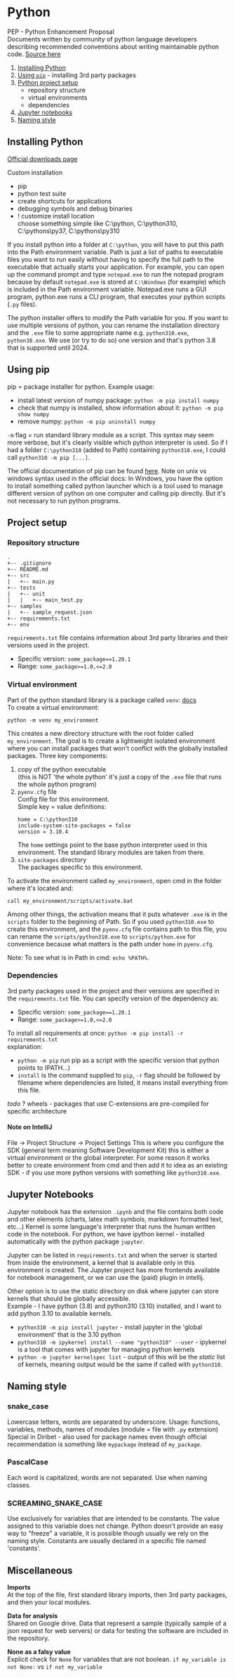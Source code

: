 # Python

PEP - Python Enhancement Proposal<br>
Documents written by community of python language developers describing recommended conventions about writing
maintainable python code. 
[Source here](https://peps.python.org/pep-0008/)

1. [Installing Python](#installing-python) 
2. [Using `pip`](#using-pip) - installing 3rd party packages
3. [Python project setup](#project-setup)
    - repository structure
    - virtual environments
    - dependencies
4. [Jupyter notebooks](#jupyter-notebooks) 
5. [Naming style](#naming-style) 


## Installing Python
[Official downloads page](https://www.python.org/downloads/)

Custom installation
- pip
- python test suite
- create shortcuts for applications
- debugging symbols and debug binaries
- ! customize install location<br>
  choose something simple like C:\python, C:\python310, C:\pythons\py37, C:\pythons\py310

If you install python into a folder at `C:\python`, you will have to put this path into the Path environment variable.
Path is just a list of paths to executable files you want to run easily without having to specify the full path to
the executable that actually starts your application. For example, you can open up the command prompt and type 
`notepad.exe` to run the notepad program because by default `notepad.exe` is stored at `C:\Windows` (for example)
which is included in the Path environment variable. Notepad.exe runs a GUI program, python.exe runs a CLI program, that 
executes your python scripts (`.py` files).

The python installer offers to modify the Path variable for you. If you want to use multiple versions of python,
you can rename the installation directory and the `.exe` file to some appropriate name e.g. `python310.exe`,
`python38.exe`. We use (or try to do so) one version and that's python 3.8 that is supported until 2024.

## Using pip
pip = package installer for python.
Example usage:
- install latest version of numpy package: `python -m pip install numpy`
- check that numpy is installed, show information about it: `python -m pip show numpy`
- remove numpy: `python -m pip uninstall numpy`

`-m` flag = run standard library module as a script. This syntax may seem more verbose, but it's clearly visible which
python interpreter is used. So if I had a folder `C:\python310` (added to Path) containing `python310.exe`,
I could call `python310 -m pip [...]`.

The official documentation of pip can be found [here](https://pip.pypa.io/en/stable/).
Note on unix vs windows syntax used in the official docs: In Windows, you have the option to install something called
python launcher which is a tool used to manage different version of python on one computer and calling pip directly.
But it's not necessary to run python programs.

## Project setup

### Repository structure
```
.
+-- .gitignore
+-- README.md
+-- src
|   +-- main.py
+-- tests
|	+-- unit
|	|   +-- main_test.py
+-- samples
|   +-- sample_request.json
+-- requirements.txt
+-- env
```

`requirements.txt` file contains information about 3rd party libraries and their versions used in the project.
* Specific version: `some_package==1.20.1`
* Range: `some_package>=1.0,<=2.0`

### Virtual environment
Part of the python standard library is a package called `venv`: [docs](https://docs.python.org/3/library/venv.html)
<br>
To create a virtual environment:
```
python -m venv my_environment
```
This creates a new directory structure with the root folder called `my_environment`. The goal is to create a lightweight
isolated environment where you can install packages that won't conflict with the globally installed packages.
Three key components:
1. copy of the python executable
   <br> (this is NOT 'the whole python' it's just a copy of the `.exe`
   file that runs the whole python program)
2. `pyenv.cfg` file <br>
   Config file for this environment. <br>
   Simple key = value definitions:
    ```
    home = C:\python310
    include-system-site-packages = false
    version = 3.10.4
    ```
   The `home` settings point to the base python interpreter used in this environment. The standard library modules are
   taken from there.
3. `site-packages` directory <br> The packages specific to this environment.

To activate the environment called `my_environment`, open cmd in the folder where it's located and:
```
call my_environment/scripts/activate.bat
```

Among other things, the activation means that it puts whatever `.exe` is in the `scripts` folder to the beginning of Path.
So if you used `python310.exe` to create this environment, and the `pyenv.cfq` file contains path to this file, you can
rename the `scripts/python310.exe` to `scripts/python.exe` for convenience because what matters is the path under `home`
in `pyenv.cfg`.

Note: To see what is in Path in cmd: `echo %PATH%`.

### Dependencies
3rd party packages used in the project and their versions are specified in the `requirements.txt` file.
You can specify version of the dependency as:
* Specific version: `some_package==1.20.1`
* Range: `some_package>=1.0,<=2.0`

To install all requirements at once: `python -m pip install -r requirements.txt`<br>
explanation:
- `python -m pip` run pip as a script with the specific version that python points to (PATH...)
- `install` is the command supplied to `pip`, `-r` flag should be followed by filename where dependencies are listed, 
it means install everything from this file. 

*todo* ? wheels - packages that use C-extensions are pre-compiled for specific architecture 

#### Note on IntelliJ
File -> Project Structure -> Project Settings
This is where you configure the SDK (general term meaning Software Development Kit) this is either a virtual environment 
or the global interpreter. For some reason it works better to create environment from cmd and then add it to idea
as an existing SDK - if you use more python versions with something like `python310.exe`.

## Jupyter Notebooks
Jupyter notebook has the extension `.ipynb` and the file contains both code and other elements (charts, latex math symbols,
markdown formatted text, etc...)
Kernel is some language's interpreter that runs the human written code in the notebook.
For python, we have ipython kernel - installed automatically with the python package `jupyter`.

Jupyter can be listed in `requirements.txt` and when the server is started from inside the environment, a kernel that is
available only in this environment is created. The Jupyter project has more frontends available for notebook management,
or we can use the (paid) plugin in intellij.

Other option is to use the static directory on disk where jupyter can store kernels that should be globally accessible.<br>
Example - I have python (3.8) and python310 (3.10) installed, and I want to add python 3.10 to available kernels.
* `python310 -m pip install jupyter` - install jupyter in the 'global environment' that is the 3.10 python
* `python310 -m ipykernel install --name "python310" --user` - ipykernel is a tool that comes with jupyter for managing python kernels
* `python -m jupyter kernelspec list` - output of this will be the *static* list of kernels, meaning output would be the same 
if called with `python310`.

## Naming style

### snake_case
Lowercase letters, words are separated by underscore.
Usage: functions, variables, methods, names of modules (module = file with `.py` extension)
Special in Diribet - also used for package names even though official recommendation is something like `mypackage`
instead of `my_package`.

### PascalCase
Each word is capitalized, words are not separated. Use when naming classes.

### SCREAMING_SNAKE_CASE
Use exclusively for variables that are intended to be constants. The value assigned to this variable
does not change. Python doesn't provide an easy way to "freeze" a variable, it is possible though usually we rely on
the naming style. Constants are usually declared in a specific file named 'constants'.


## Miscellaneous
**Imports** <br>
At the top of the file, first standard library imports, then 3rd party packages, and then your local modules.

**Data for analysis** <br>
Shared on Google drive. Data that represent a sample (typically sample of a json request for web servers) or data for testing the software
are included in the repository.

**None as a falsy value**<br>
Explicit check for `None` for variables that are not boolean.
`if my_variable is not None:` vs `if not my_variable`







			







